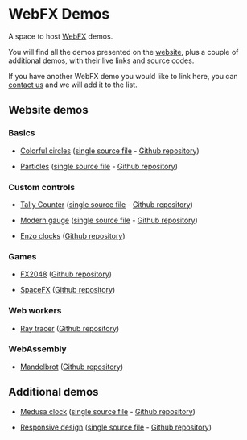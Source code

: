 # WebFX Demos

A space to host [WebFX][webfx-repo] demos.

You will find all the demos presented on the [website][webfx-website], plus a couple of additional demos, with their live links and source codes.

If you have another WebFX demo you would like to link here, you can [contact us][webfx-contact] and we will add it to the list.

## Website demos

### Basics

* [Colorful circles][webfx-colorfulcircles-demo-link] ([single source file][webfx-colorfulcircles-code-link] - [Github repository][webfx-colorfulcircles-repo-link])

* [Particles][webfx-particles-demo-link] ([single source file][webfx-particles-code-link] - [Github repository][webfx-particles-repo-link])

### Custom controls

* [Tally Counter][webfx-tallycounter-demo-link] ([single source file][webfx-tallycounter-code-link] - [Github repository][webfx-tallycounter-repo-link])

* [Modern gauge][webfx-moderngauge-demo-link] ([single source file][webfx-moderngauge-code-link] - [Github repository][webfx-moderngauge-repo-link])

* [Enzo clocks][webfx-enzoclocks-demo-link] ([Github repository][webfx-enzoclocks-repo-link])

### Games

* [FX2048][webfx-fx2048-demo-link] ([Github repository][webfx-fx2048-repo-link])

* [SpaceFX][webfx-spacefx-demo-link] ([Github repository][webfx-spacefx-repo-link])

### Web workers

* [Ray tracer][webfx-raytracer-demo-link] ([Github repository][webfx-raytracer-repo-link])

### WebAssembly

* [Mandelbrot][webfx-mandelbrot-demo-link] ([Github repository][webfx-mandelbrot-repo-link])

## Additional demos

* [Medusa clock][webfx-medusaclock-demo-link] ([single source file][webfx-medusaclock-code-link] - [Github repository][webfx-medusaclock-repo-link])

* [Responsive design][webfx-responsivedesign-demo-link] ([single source file][webfx-responsivedesign-code-link] - [Github repository][webfx-responsivedesign-repo-link])

[webfx-repo]: https://github.com/webfx-project/webfx
[webfx-website]: https://preview.webfx.dev
[webfx-contact]: mailto:info@webfx.dev
[webfx-colorfulcircles-demo-link]: https://colorfulcircles.webfx.dev
[webfx-colorfulcircles-repo-link]: https://github.com/webfx-project/webfx-demo-colorfulcircles
[webfx-colorfulcircles-code-link]: https://github.com/webfx-demos/webfx-demo-colorfulcircles/blob/main/webfx-demo-colorfulcircles-application/src/main/java/dev/webfx/demo/colorfulcircles/ColorfulCircles.java
[webfx-particles-demo-link]: https://particles.webfx.dev
[webfx-particles-repo-link]: https://github.com/webfx-project/webfx-demo-particles
[webfx-particles-code-link]: https://github.com/webfx-demos/webfx-demo-particles/blob/main/webfx-demo-particles-application/src/main/java/dev/webfx/demo/particles/ParticlesApplication.java
[webfx-tallycounter-demo-link]: https://tallycounter.webfx.dev
[webfx-tallycounter-repo-link]: https://github.com/webfx-project/webfx-demo-tallycounter
[webfx-tallycounter-code-link]: https://github.com/webfx-demos/webfx-demo-tallycounter/blob/main/webfx-demo-tallycounter-application/src/main/java/dev/webfx/demo/tallycounter/TallyCounterApplication.java
[webfx-moderngauge-demo-link]: https://moderngauge.webfx.dev
[webfx-moderngauge-repo-link]: https://github.com/webfx-project/webfx-demo-moderngauge
[webfx-moderngauge-code-link]: https://github.com/webfx-demos/webfx-demo-moderngauge/blob/main/webfx-demo-moderngauge-application/src/main/java/dev/webfx/demo/moderngauge/ModernGaugeApplication.java
[webfx-enzoclocks-demo-link]: https://enzoclocks.webfx.dev
[webfx-enzoclocks-repo-link]: https://github.com/webfx-project/webfx-demo-enzoclocks
[webfx-fx2048-demo-link]: https://fx2048.webfx.dev
[webfx-fx2048-repo-link]: https://github.com/webfx-project/webfx-demo-fx2048
[webfx-fx2048-release-link]: https://github.com/webfx-demos/webfx-demo-fx2048/releases
[webfx-spacefx-demo-link]: https://spacefx.webfx.dev
[webfx-spacefx-repo-link]: https://github.com/webfx-project/webfx-demo-spacefx
[webfx-raytracer-demo-link]: https://raytracer.webfx.dev
[webfx-raytracer-repo-link]: https://github.com/webfx-project/webfx-demo-raytracer
[webfx-mandelbrot-demo-link]: https://mandelbrot.webfx.dev
[webfx-mandelbrot-repo-link]: https://github.com/webfx-project/webfx-demo-mandelbrot
[webfx-medusaclock-demo-link]: https://medusaclock.webfx.dev
[webfx-medusaclock-repo-link]: https://github.com/webfx-demos/webfx-demo-medusaclock
[webfx-medusaclock-code-link]: https://github.com/webfx-demos/webfx-demo-medusaclock/blob/main/webfx-demo-medusaclock-application/src/main/java/dev/webfx/demo/medusaclock/MedusaClockApplication.java
[webfx-responsivedesign-demo-link]: https://responsivedesign.webfx.dev
[webfx-responsivedesign-repo-link]: https://github.com/webfx-demos/webfx-demo-responsivedesign
[webfx-responsivedesign-code-link]: https://github.com/webfx-demos/webfx-demo-responsivedesign/blob/main/webfx-demo-responsivedesign-application/src/main/java/dev/webfx/demo/responsivedesign/ResponsiveDesignApplication.java
